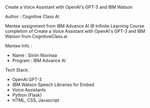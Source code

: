 Create a Voice Assistant with OpenAI's GPT-3 and IBM Watson

Author : Cognitive Class AI

Mentee assignment from IBM Advance AI @ Infinite Learning Course completion of Create a Voice Assistant with OpenAI's GPT-3 and IBM Watson from CognitiveClass.ai

Mentee Info :
- Name : Siiriin Nisrinaa
- Program : IBM Advance AI

Tech Stack:
- OpenAI GPT-3
- IBM Watson Speech Libraries for Embed
- Voice Assistants
- Python (Flask)
- HTML, CSS, Javascript
